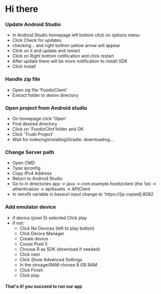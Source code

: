 # Hi there


### Update Android Studio
* In Android Studio homepage left bottom click on options menu
* Click Check for updates
* checking... and right bottom yellow arrow will appear
* Click on it and update and restart
* Click on Right bottom notification and click restart
* After update there will be more notification to install SDK
* Click install

### Handle zip file
* Open zip file 'FoodizClient'
* Extract folder to desire directory

### Open project from Android studio
* On homepage click 'Open'
* Find desired directory
* Click on 'FoodizClint'folder and OK
* Click 'Trush Project'
* Wait for indexing\installing\Gradle: downloading....

### Change Server path
* Open CMD
* Type ipconfig
* Copy IPv4 Address 
* Return to Android Studio
* Go to in directories app -> java -> com.example.foodizclient (the 1st) -> athentication -> apiAssets -> APIClient
* In retrofit variable in baseurl input change to 'https://[ip copied]:8082

### Add emulator device
* if device (pixel 5) selected Click play
* if not:
  * Click No Devices (left to play button)
  * Click Device Manager
  * Create device
  * Coose Pixel 5
  * Choose R as SDK (download if needed)
  * Click next
  * Click Show Advenced Settings
  * In the stroage/RAM choose 8 GB RAM
  * Click Finish
  * Click play

#### That's it! you succeed to run our app
